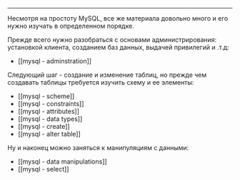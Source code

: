___
Несмотря на простоту MySQL, все же материала довольно много и его нужно изучать в определенном порядке.

Прежде всего нужно разобраться с основами администрирования: установкой клиента, созданием баз данных, выдачей привилегий и .т.д:
- [[mysql - adminstration]]

Следующий шаг - создание и изменение таблиц, но прежде чем создавать таблицы требуется изучить схему и ее элементы:
- [[mysql - scheme]]
- [[mysql - constraints]]
- [[mysql - attributes]]
- [[mysql - data types]]
- [[mysql - create]]
- [[mysql - alter table]]

Ну и наконец можно заняться к манипуляциям с данными:
- [[mysql - data manipulations]]
- [[mysql - select]]